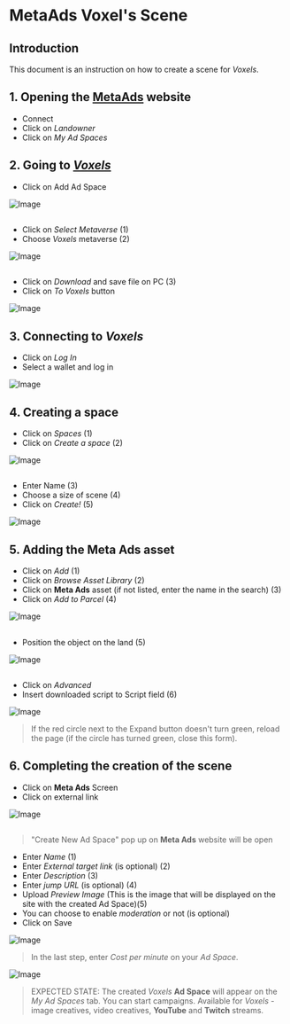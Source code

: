 # MetaAds Voxel's Scene

## Introduction

 This document is an instruction on how to create a scene for *Voxels*.

## 1. Opening the [**MetaAds**](https://metaads.team/main/) website

* Connect
* Click on *Landowner*
* Click on *My Ad Spaces*

## 2. Going to [*Voxels*](https://www.voxels.com/?ref=)

* Click on Add Ad Space

![Image](./media/14.png)
##

* Click on *Select Metaverse* (1)
* Choose *Voxels* metaverse (2)

![Image](./media/12.png)
##

* Click on *Download* and save file on PC (3)
* Click on *To Voxels* button

![Image](./media/13.png)

## 3. Connecting to *Voxels*

* Click on *Log In*
* Select a wallet and log in

![Image](./media/2.png)

## 4. Creating a space

* Click on *Spaces* (1)
* Click on *Create a space* (2)

![Image](./media/3.png)
##

* Enter Name (3)
* Choose a size of scene (4)
* Click on *Create!* (5) 

![Image](./media/4.png) 

## 5. Adding the **Meta Ads** asset

* Click on *Add* (1)
* Click on *Browse Asset Library* (2)
* Click on **Meta Ads** asset (if not listed, enter the name in the search) (3)
* Click on *Add to Parcel* (4)

![Image](./media/6.png)
##

* Position the object on the land (5)

![Image](./media/7.png) 
##

* Click on *Advanced* 
* Insert downloaded script to Script field (6)


![Image](./media/8.png)

> If the red circle next to the Expand button doesn't turn green, reload the page (if the circle has turned green, close this form).

## 6. Completing the creation of the scene

* Click on **Meta Ads** Screen
* Click on external link

![Image](./media/9.png)
##

> "Create New Ad Space" pop up on **Meta Ads** website will be open

* Enter *Name* (1)
* Enter *External target link* (is optional) (2)
* Enter *Description* (3)
* Enter *jump URL* (is optional) (4)
* Upload *Preview Image* (This is the image that will be displayed on the site with the created Ad Space)(5)
* You can choose to enable *moderation* or not (is optional)
* Click on Save

![Image](./media/10.png)
> In the last step, enter *Cost per minute* on your *Ad Space*.

![Image](./media/11.png)

> EXPECTED STATE: The created *Voxels* **Ad Space**  will appear on the *My Ad Spaces* tab. You can start campaigns. Available for *Voxels* - image creatives, video creatives, **YouTube** and **Twitch** streams.

